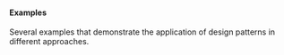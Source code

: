 #### Examples
Several examples that demonstrate the application of design patterns in different approaches.